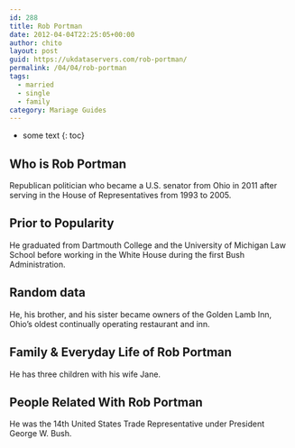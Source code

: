 ```yaml
---
id: 288
title: Rob Portman
date: 2012-04-04T22:25:05+00:00
author: chito
layout: post
guid: https://ukdataservers.com/rob-portman/
permalink: /04/04/rob-portman  
tags:
  - married
  - single
  - family
category: Mariage Guides
---
```


* some text
{: toc}


## Who is  Rob Portman
                  
                  
                  
Republican politician who became a U.S. senator from Ohio in 2011 after serving in the House of Representatives from 1993 to 2005.
                  
                
                
                
## Prior to Popularity 
                  
                  
                  
He graduated from Dartmouth College and the University of Michigan Law School before working in the White House during the first Bush Administration.
                  
                
                
                
## Random data 
                  
                  
                  
He, his brother, and his sister became owners of the Golden Lamb Inn, Ohio&#8217;s oldest continually operating restaurant and inn.
                  
                
                
                
## Family & Everyday Life of Rob Portman
                  
                  
                  
He has three children with his wife Jane.
                  
                
                
                
## People Related With  Rob Portman
                  
                  
                  
He was the 14th United States Trade Representative under President George W. Bush.
                  
                
              
            
          
          
          
    
    
  
